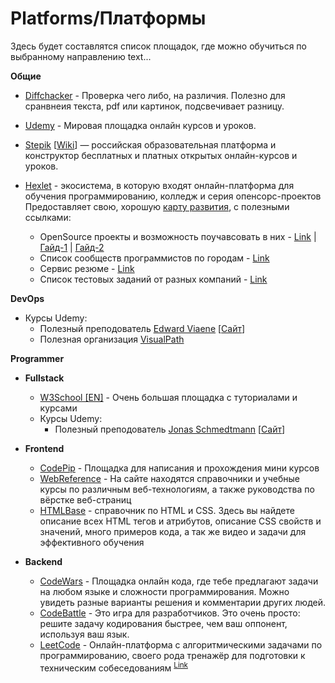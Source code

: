 # Platforms/Платформы

Здесь будет составлятся список площадок, где можно обучиться по выбранному направлению
text...

**Общие**

- [Diffchacker](https://www.diffchecker.com/) - Проверка чего либо, на различия. Полезно для сранвнеия текста, pdf или картинок, подсвечивает разницу.

- [Udemy](https://about.udemy.com/) - Мировая площадка онлайн курсов и уроков.
- [Stepik](https://welcome.stepik.org/ru/about) [[Wiki](https://xn--h1ajim.xn--p1ai/index.php/Stepik)] — российская образовательная платформа и конструктор бесплатных и платных открытых онлайн-курсов и уроков.

- [Hexlet](https://ru.hexlet.io/pages/about) - экосистема, в которую входят онлайн-платформа для обучения программированию, колледж и серия опенсорс-проектов
  Предоставляет свою, хорошую [карту развития](./Roadmap_Hexlet/), с полезными ссылками:
  - OpenSource проекты и возможность поучавсовать в них - [Link](https://guides.hexlet.io/ru/how-to-be-a-helpful-for-the-hexlet-community/) | [Гайд-1](https://ru.hexlet.io/blog/posts/Open-Source-github) | [Гайд-2](https://ru.hexlet.io/blog/posts/kak-prisoedinitsya-k-rabote-nad-opensorsom-chto-takoe-ps1-i-drugie-voprosy-otvechaet-razrabotchik-heksleta-andrey-moshkov)
  - Список сообществ программистов по городам - [Link](https://github.com/Hexlet/ru-local-communities)
  - Сервис резюме - [Link](https://cv.hexlet.io/)
  - Список тестовых заданий от разных компаний - [Link](https://github.com/Hexlet/ru-test-assignments)

**DevOps**

- Курсы Udemy:
  - Полезный преподователь [Edward Viaene](https://www.udemy.com/user/ward-viaene/) [[Сайт](https://in4it.io/)]
  - Полезная организация [VisualPath](https://www.udemy.com/user/gopi-1084/)

**Programmer**

- **Fullstack**

  - [W3School [EN]](https://www.w3schools.com/) - Очень большая площадка с туториалами и курсами
  - Курсы Udemy:
    - Полезный преподователь [Jonas Schmedtmann](https://www.udemy.com/user/jonasschmedtmann/) [[Сайт](https://codingheroes.io/)]

- **Frontend**

  - [CodePip](https://codepip.com/) - Площадка для написания и прохождения мини курсов
  - [WebReference](https://webref.ru/) - На сайте находятся справочники и учебные курсы по различным веб-технологиям, а также руководства по вёрстке веб-страниц
  - [HTMLBase](https://htmlbase.ru/) - справочник по HTML и CSS. Здесь вы найдете описание всех HTML тегов и атрибутов, описание CSS свойств и значений, много примеров кода, а так же видео и задачи для эффективного обучения

- **Backend**

  - [CodeWars](https://www.codewars.com/) - Площадка онлайн кода, где тебе предлагают задачи на любом языке и сложности программирования. Можно увидеть разные варианты решения и комментарии других людей.
  - [CodeBattle](https://codebattle.hexlet.io/) - Это игра для разработчиков. Это очень просто: решите задачу кодирования быстрее, чем ваш оппонент, используя ваш язык.
  - [LeetCode](https://leetcode.com/) - Онлайн-платформа с алгоритмическими задачами по программированию, своего рода тренажёр для подготовки к техническим собеседованиям <sup>[Link](https://skillbox.ru/media/code/kak-pravilno-reshat-zadachi-na-leetcode-podrobnyy-gayd-po-trenazhyeru-dlya-programmistov/)</sup>

